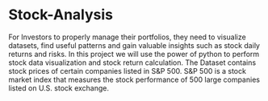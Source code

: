 # Stock-Analysis
For Investors to properly manage their portfolios, they need to visualize datasets, find useful patterns and gain valuable insights such as stock daily returns and risks. In this project we will use the power of python to perform stock data visualization and stock return calculation.
The Dataset contains stock prices of certain companies listed in S&P 500. S&P 500 is a stock market index that measures the stock performance of 500 large companies listed on U.S. stock exchange.
